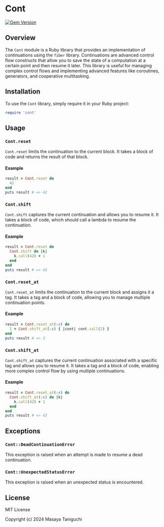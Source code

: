 # Cont

[![Gem Version](https://badge.fury.io/rb/cont.svg)](https://badge.fury.io/rb/cont)

## Overview

The `Cont` module is a Ruby library that provides an implementation of
continuations using the `fiber` library. Continuations are advanced control flow
constructs that allow you to save the state of a computation at a certain point
and then resume it later. This library is useful for managing complex control
flows and implementing advanced features like coroutines, generators, and
cooperative multitasking.

## Installation

To use the `Cont` library, simply require it in your Ruby project:

```ruby
require 'cont'
```

## Usage

### `Cont.reset`

`Cont.reset` limits the continuation to the current block.
It takes a block of code and returns the result of that block.

#### Example

```ruby
result = Cont.reset do
  42
end
puts result # => 42
```

### `Cont.shift`

`Cont.shift` captures the current continuation and allows you to resume it.
It takes a block of code, which should call a lambda to resume the continuation.

#### Example

```ruby
result = Cont.reset do
  Cont.shift do |k|
    k.call(42) + 1
  end
end
puts result # => 43
```

### `Cont.reset_at`

`Cont.reset_at` limits the continuation to the current block and assigns it a tag.
It takes a tag and a block of code, allowing you to manage multiple continuation points.

#### Example

```ruby
result = Cont.reset_at(:x) do
  1 + Cont.shift_at(:x) { |cont| cont.call(2) }
end
puts result # => 3
```

### `Cont.shift_at`

`Cont.shift_at` captures the current continuation associated with a specific tag and allows you to resume it.
It takes a tag and a block of code, enabling more complex control flow by using multiple continuations.

#### Example

```ruby
result = Cont.reset_at(:x) do
  Cont.shift_at(:x) do |k|
    k.call(42) + 1
  end
end
puts result # => 43
```

## Exceptions

### `Cont::DeadContinuationError`

This exception is raised when an attempt is made to resume a dead continuation.

### `Cont::UnexpectedStatusError`

This exception is raised when an unexpected status is encountered.

## License

MIT License

Copyright (c) 2024 Masaya Taniguchi
